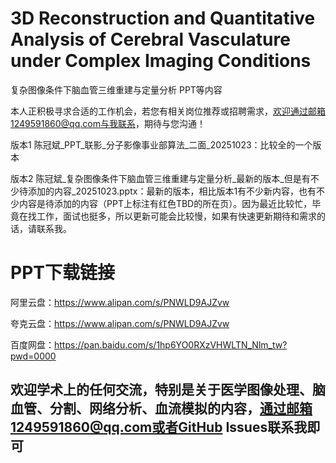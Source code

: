 # 3D Reconstruction and Quantitative Analysis of Cerebral Vasculature under Complex Imaging Conditions
复杂图像条件下脑血管三维重建与定量分析 PPT等内容

本人正积极寻求合适的工作机会，若您有相关岗位推荐或招聘需求，欢迎通过邮箱1249591860@qq.com与我联系，期待与您沟通！

版本1 陈冠斌_PPT_联影_分子影像事业部算法_二面_20251023：比较全的一个版本

版本2 陈冠斌_复杂图像条件下脑血管三维重建与定量分析_最新的版本_但是有不少待添加的内容_20251023.pptx：最新的版本，相比版本1有不少新内容，也有不少内容是待添加的内容（PPT上标注有红色TBD的所在页）。因为最近比较忙，毕竟在找工作，面试也挺多，所以更新可能会比较慢，如果有快速更新期待和需求的话，请联系我。


# PPT下载链接
阿里云盘：https://www.alipan.com/s/PNWLD9AJZvw

夸克云盘：https://www.alipan.com/s/PNWLD9AJZvw

百度网盘：https://pan.baidu.com/s/1hp6YO0RXzVHWLTN_Nlm_tw?pwd=0000

## 欢迎学术上的任何交流，特别是关于医学图像处理、脑血管、分割、网络分析、血流模拟的内容，通过邮箱1249591860@qq.com或者GitHub Issues联系我即可

